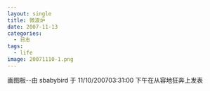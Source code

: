 ```yaml
---
layout: single
title: 微波炉
date: 2007-11-13
categories:
  - 日志
tags:
  - life
image: 20071110-1.png
---
```


画图板--由 sbabybird 于 11/10/200703&#58;31&#58;00 下午在从容地狂奔上发表
